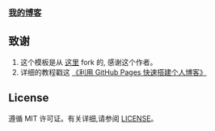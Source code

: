 ### [我的博客](http://liou666.github.io)

## 致谢

1. 这个模板是从 [这里](https://github.com/Huxpro/huxpro.github.io) fork 的, 感谢这个作者。
2. 详细的教程戳这 [《利用 GitHub Pages 快速搭建个人博客》](http://www.jianshu.com/p/e68fba58f75c)

## License

遵循 MIT 许可证。有关详细,请参阅 [LICENSE](https://github.com/qiubaiying/qiubaiying.github.io/blob/master/LICENSE)。
